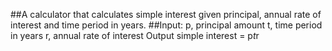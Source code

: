##A calculator that calculates simple interest given principal, annual rate of interest and time period in years.
##Input:
   p, principal amount
   t, time period in years
   r, annual rate of interest
Output
   simple interest = p*t*r
